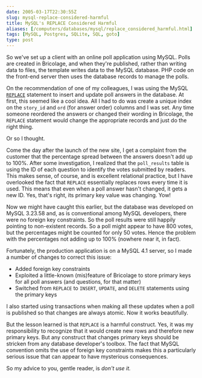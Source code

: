 ```yaml
--- 
date: 2005-03-17T22:30:55Z
slug: mysql-replace-considered-harmful
title: MySQL's REPLACE Considered Harmful
aliases: [/computers/databases/mysql/replace_considered_harmful.html]
tags: [MySQL, Postgres, SQLite, SQL, goto]
type: post
---
```


So we've set up a client with an online poll application using MySQL. Polls are
created in Bricolage, and when they're published, rather than writing data to
files, the template writes data to the MySQL database. PHP code on the front-end
server then uses the database records to manage the polls.

On the recommendation of one of my colleagues, I was using the MySQL [`REPLACE`]
statement to insert and update poll answers in the database. At first, this
seemed like a cool idea. All I had to do was create a unique index on the
`story_id` and `ord` (for answer order) columns and I was set. Any time someone
reordered the answers or changed their wording in Bricolage, the `REPLACE`
statement would change the appropriate records and just do the right thing.

Or so I thought.

Come the day after the launch of the new site, I get a complaint from the
customer that the percentage spread between the answers doesn't add up to 100%.
After some investigation, I realized that the `poll_results` table is using the
ID of each question to identify the votes submitted by readers. This makes
sense, of course, and is excellent relational practice, but I have overlooked
the fact that `REPLACE` essentially replaces rows every time it is used. This
means that even when a poll answer hasn't changed, it gets a new ID. Yes, that's
right, its primary key value was changing. Yow!

Now we might have caught this earlier, but the database was developed on MySQL
3.23.58 and, as is conventional among MySQL developers, there were no foreign
key constraints. So the poll results were still happily pointing to non-existent
records. So a poll might appear to have 800 votes, but the percentages might be
counted for only 50 votes. Hence the problem with the percentages not adding up
to 100% (nowhere near it, in fact).

Fortunately, the production application is on a MySQL 4.1 server, so I made a
number of changes to correct this issue:

-   Added foreign key constraints
-   Exploited a little-known (mis)feature of Bricolage to store primary keys for
    all poll answers (and questions, for that matter)
-   Switched from `REPLACE` to `INSERT`, `UPDATE`, and `DELETE` statements using
    the primary keys

I also started using transactions when making all these updates when a poll is
published so that changes are always atomic. Now it works beautifully.

But the lesson learned is that `REPLACE` is a harmful construct. Yes, it was my
responsibility to recognize that it would create new rows and therefore new
primary keys. But any construct that changes primary keys should be stricken
from any database developer's toolbox. The fact that MySQL convention omits the
use of foreign key constraints makes this a particularly serious issue that can
appear to have mysterious consequences.

So my advice to you, gentle reader, is *don't use it.*

  [`REPLACE`]: http://dev.mysql.com/doc/mysql/en/replace.html
    "Documentation for the MySQL REPLACE statement"
